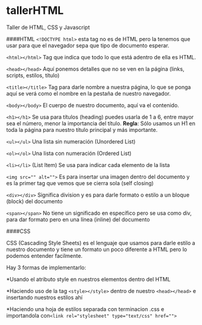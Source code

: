 # tallerHTML
Taller de HTML, CSS y Javascript

####HTML
`<!DOCTYPE html>` esta tag no es de HTML pero la tenemos que usar para que el navegador sepa que tipo de documento esperar.

`<html></html>` Tag que indica que todo lo que está adentro de ella es HTML.

`<head></head>` Aquí ponemos detalles que no se ven en la página (links, scripts, estilos, título)

`<title></title>` Tag para darle nombre a nuestra página, lo que se ponga aquí se verá como el nombre en la pestaña de nuestro navegador.

`<body></body>` El cuerpo de nuestro documento, aquí va el contenido.

`<h1></h1>` Se usa para títulos (heading) puedes usarla de 1 a 6, entre mayor sea el número, menor la importancia del título. **Regla**: Sólo usamos un H1 en toda la página para nuestro título principal y más importante.

`<ul></ul>` Una lista sin numeración (Unordered List)

`<ol></ol>` Una lista con numeración (Ordered List)

`<li></li>` (List Item) Se usa para indicar cada elemento de la lista

`<img src="" alt="">` Es para insertar una imagen dentro del documento y es la primer tag que vemos que se cierra sola (self closing)

`<div></div>` Significa division y es para darle formato o estilo a un bloque (block) del documento

`<span></span>` No tiene un significado en específico pero se usa como div, para dar formato pero en una línea (inline) del documento


####CSS

CSS (Cascading Style Sheets) es el lenguaje que usamos para darle estilo a nuestro documento y tiene un formato un poco diferente a HTML pero lo podemos entender facilmente. 

Hay 3 formas de implementarlo:

*Usando el atributo style en nuestros elementos dentro del HTML

*Haciendo uso de la tag `<style></style>` dentro de nuestro `<head></head>` e insertando nuestros estilos ahí

*Haciendo una hoja de estilos separada con terminacion .css e importandola con`<link rel="stylesheet" type="text/css" href="">` 


